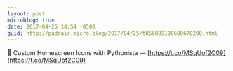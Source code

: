 ```yaml
---
layout: post
microblog: true
date: 2017-04-25 10:54 -0500
guid: http://padraic.micro.blog/2017/04/25/t856899190680670208.html
---
```

🔗 Custom Homescreen Icons with Pythonista — [https://t.co/MSqUof2C09](https://t.co/MSqUof2C09)
